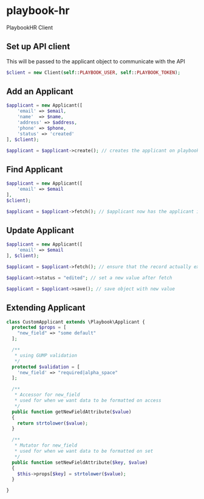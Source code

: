 # playbook-hr
PlaybookHR Client

## Set up API client
This will be passed to the applicant object to communicate with the API
```php
$client = new Client(self::PLAYBOOK_USER, self::PLAYBOOK_TOKEN);
```

## Add an Applicant
```php
$applicant = new Applicant([
    'email' => $email,
    'name'  => $name,
    'address' => $address,
    'phone' => $phone,
    'status' => 'created'
], $client);

$applicant = $applicant->create(); // creates the applicant on playbook
```

## Find Applicant
```php
$applicant = new Applicant([
    'email' => $email
],
$client);

$applicant = $applicant->fetch(); // $applicant now has the applicant information from playbook
```

## Update Applicant
```php
$applicant = new Applicant([
    'email' => $email
], $client);

$applicant = $applicant->fetch(); // ensure that the record actually exists

$applicant->status = "edited"; // set a new value after fetch

$applicant = $applicant->save(); // save object with new value
```

## Extending Applicant
```php
class CustomApplicant extends \Playbook\Applicant {
  protected $props = [
    "new_field" => "some default"
  ];

  /**
   * using GUMP validation
   */
  protected $validation = [
    'new_field' => "required|alpha_space"
  ];

  /**
   * Accessor for new_field
   * used for when we want data to be formatted on access
   */
  public function getNewFieldAttribute($value)
  {
    return strtolower($value);
  }

  /**
   * Mutator for new_field
   * used for when we want data to be formatted on set
   */
  public function setNewFieldAttribute($key, $value)
  {
    $this->props[$key] = strtolower($value);
  }

}
```
